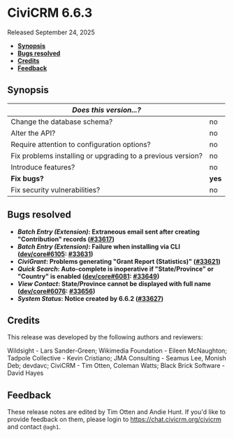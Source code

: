 # CiviCRM 6.6.3

Released September 24, 2025

- **[Synopsis](#synopsis)**
- **[Bugs resolved](#bugs)**
- **[Credits](#credits)**
- **[Feedback](#feedback)**

## <a name="synopsis"></a>Synopsis

| *Does this version...?*                                         |          |
| --------------------------------------------------------------- | -------- |
| Change the database schema?                                     | no       |
| Alter the API?                                                  | no       |
| Require attention to configuration options?                     | no       |
| Fix problems installing or upgrading to a previous version?     | no       |
| Introduce features?                                             | no       |
| **Fix bugs?**                                                   | **yes**  |
| Fix security vulnerabilities?                                   | no       |

## <a name="bugs"></a>Bugs resolved

* **_Batch Entry (Extension)_: Extraneous email sent after creating "Contribution" records ([#33617](https://github.com/civicrm/civicrm-core/pull/33617))**
* **_Batch Entry (Extension)_: Failure when installing via CLI ([dev/core#6105](https://lab.civicrm.org/dev/core/-/issues/6105): [#33631](https://github.com/civicrm/civicrm-core/pull/33631))**
* **_CiviGrant_: Problems generating "Grant Report (Statistics)" ([#33621](https://github.com/civicrm/civicrm-core/pull/33621))**
* **_Quick Search_: Auto-complete is inoperative if "State/Province" or "Country" is enabled ([dev/core#6081](https://lab.civicrm.org/dev/core/-/issues/6081): [#33649](https://github.com/civicrm/civicrm-core/pull/33649))**
* **_View Contact_: State/Province cannot be displayed with full name ([dev/core#6076](https://lab.civicrm.org/dev/core/-/issues/6076): [#33656](https://github.com/civicrm/civicrm-core/pull/33656))**
* **_System Status_: Notice created by 6.6.2 ([#33627](https://github.com/civicrm/civicrm-core/pull/33627))**

## <a name="credits"></a>Credits

This release was developed by the following authors and reviewers:

Wildsight - Lars Sander-Green; Wikimedia Foundation - Eileen McNaughton; Tadpole
Collective - Kevin Cristiano; JMA Consulting - Seamus Lee, Monish Deb; devdavc; CiviCRM -
Tim Otten, Coleman Watts; Black Brick Software - David Hayes

## <a name="feedback"></a>Feedback

These release notes are edited by Tim Otten and Andie Hunt.  If you'd like to
provide feedback on them, please login to https://chat.civicrm.org/civicrm and
contact `@agh1`.

